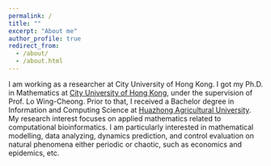 ```yaml
---
permalink: /
title: ""
excerpt: "About me"
author_profile: true
redirect_from: 
  - /about/
  - /about.html
---
```


I am working as a researcher at City University of Hong Kong. I got my Ph.D. in Mathematics at [City University of Hong Kong](https://www.cityu.edu.hk/), under the supervision of Prof. Lo Wing-Cheong. Prior to that, I received a Bachelor degree in Information and Computing Science at [Huazhong Agricultural University](https://www.hzau.edu.cn/en/HOME.htm). My research interest focuses on applied mathematics related to computational bioinformatics. I am particularly interested in mathematical modelling, data analyzing, dynamics prediction, and control evaluation on natural phenomena either periodic or chaotic, such as economics and epidemics, etc.


